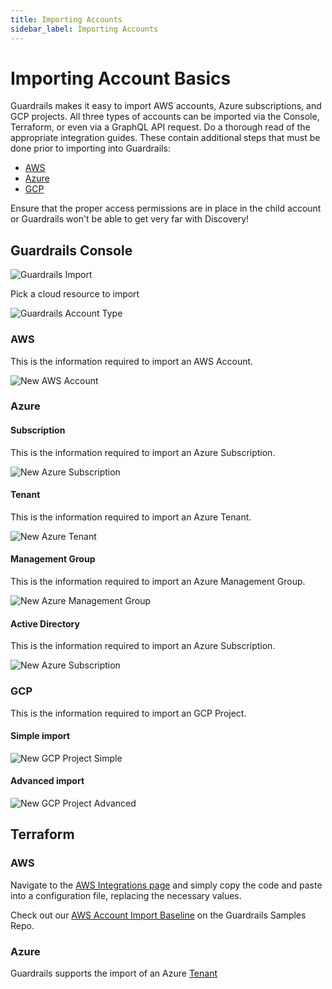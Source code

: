 ```yaml
---
title: Importing Accounts
sidebar_label: Importing Accounts
---
```


# Importing Account Basics

Guardrails makes it easy to import AWS accounts, Azure subscriptions, and GCP
projects. All three types of accounts can be imported via the Console,
Terraform, or even via a GraphQL API request. Do a thorough read of the
appropriate integration guides. These contain additional steps that must be done
prior to importing into Guardrails:

- [AWS](integrations/aws)
- [Azure](integrations/azure)
- [GCP](integrations/gcp)

Ensure that the proper access permissions are in place in the child account or
Guardrails won't be able to get very far with Discovery!

## Guardrails Console

![Guardrails Import](/images/docs/guardrails/turbot_import_tile.png)

Pick a cloud resource to import

![Guardrails Account Type](/images/docs/guardrails/turbot_account_type.png)

### AWS

This is the information required to import an AWS Account.

![New AWS Account](/images/docs/guardrails/turbot_new_account.png)

### Azure

#### Subscription

This is the information required to import an Azure Subscription.

![New Azure Subscription](/images/docs/guardrails/turbot_new_subscription.png)

#### Tenant

This is the information required to import an Azure Tenant.

![New Azure Tenant](/images/docs/guardrails/turbot_new_tenant.png)

#### Management Group

This is the information required to import an Azure Management Group.

![New Azure Management Group](/images/docs/guardrails/turbot_new_management_group.png)

#### Active Directory

This is the information required to import an Azure Subscription.

![New Azure Subscription](/images/docs/guardrails/turbot_new_subscription.png)

### GCP

This is the information required to import an GCP Project.

#### Simple import

![New GCP Project Simple](/images/docs/guardrails/turbot_new_project_simple.png)

#### Advanced import

![New GCP Project Advanced](/images/docs/guardrails/turbot_new_project_advanced.png)

## Terraform

### AWS

Navigate to the
[AWS Integrations page](integrations/aws/import-aws-account#importing-the-account-via-terraform)
and simply copy the code and paste into a configuration file, replacing the
necessary values.

<div className="alert alert-info">
Check out our <a href="https://github.com/turbot/guardrails-samples/tree/master/baselines/aws/aws_account_import">AWS Account Import Baseline</a> on the Guardrails Samples Repo.
</div>

### Azure

Guardrails supports the import of an Azure [Tenant]()
